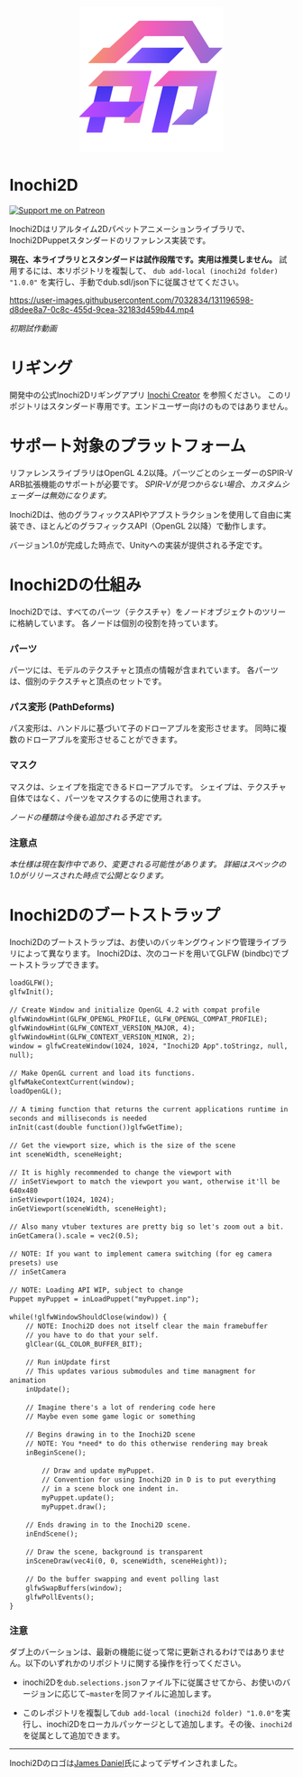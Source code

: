 <p align="center">
  <img width="256" height="256" src="logo.png">
</p>

# Inochi2D
[![Support me on Patreon](https://img.shields.io/endpoint.svg?url=https%3A%2F%2Fshieldsio-patreon.vercel.app%2Fapi%3Fusername%3Dclipsey%26type%3Dpatrons&style=for-the-badge)](https://patreon.com/clipsey)

Inochi2Dはリアルタイム2Dパペットアニメーションライブラリで、Inochi2DPuppetスタンダードのリファレンス実装です。

**現在、本ライブラリとスタンダードは試作段階です。実用は推奨しません。**
試用するには、本リポジトリを複製して、 `dub add-local (inochi2d folder) "1.0.0"` を実行し、手動でdub.sdl/json下に従属させてください。

https://user-images.githubusercontent.com/7032834/131196598-d8dee8a7-0c8c-455d-9cea-32183d459b44.mp4

*初期試作動画*



# リギング

開発中の公式Inochi2Dリギングアプリ [Inochi Creator](https://github.com/Inochi2D/inochi-creator) を参照ください。
このリポジトリはスタンダード専用です。エンドユーザー向けのものではありません。



# サポート対象のプラットフォーム

リファレンスライブラリはOpenGL 4.2以降。パーツごとのシェーダーのSPIR-V ARB拡張機能のサポートが必要です。
*SPIR-Vが見つからない場合、カスタムシェーダーは無効になります。*

Inochi2Dは、他のグラフィックスAPIやアブストラクションを使用して自由に実装でき、ほとんどのグラフィックスAPI（OpenGL 2以降）で動作します。

バージョン1.0が完成した時点で、Unityへの実装が提供される予定です。



# Inochi2Dの仕組み

Inochi2Dでは、すべてのパーツ（テクスチャ）をノードオブジェクトのツリーに格納しています。
各ノードは個別の役割を持っています。

### パーツ

パーツには、モデルのテクスチャと頂点の情報が含まれています。
各パーツは、個別のテクスチャと頂点のセットです。

### パス変形 (PathDeforms)

パス変形は、ハンドルに基づいて子のドローアブルを変形させます。
同時に複数のドローアブルを変形させることができます。

### マスク

マスクは、シェイプを指定できるドローアブルです。
シェイプは、テクスチャ自体ではなく、パーツをマスクするのに使用されます。


*ノードの種類は今後も追加される予定です。*

### 注意点

*本仕様は現在製作中であり、変更される可能性があります。*
*詳細はスペックの1.0がリリースされた時点で公開となります。*



# Inochi2Dのブートストラップ

Inochi2Dのブートストラップは、お使いのバッキングウィンドウ管理ライブラリによって異なります。
Inochi2Dは、次のコードを用いてGLFW (bindbc)でブートストラップできます。

```// Loads GLFW
loadGLFW();
glfwInit();

// Create Window and initialize OpenGL 4.2 with compat profile
glfwWindowHint(GLFW_OPENGL_PROFILE, GLFW_OPENGL_COMPAT_PROFILE);
glfwWindowHint(GLFW_CONTEXT_VERSION_MAJOR, 4);
glfwWindowHint(GLFW_CONTEXT_VERSION_MINOR, 2);
window = glfwCreateWindow(1024, 1024, "Inochi2D App".toStringz, null, null);

// Make OpenGL current and load its functions.
glfwMakeContextCurrent(window);
loadOpenGL();

// A timing function that returns the current applications runtime in seconds and milliseconds is needed
inInit(cast(double function())glfwGetTime);

// Get the viewport size, which is the size of the scene
int sceneWidth, sceneHeight;

// It is highly recommended to change the viewport with
// inSetViewport to match the viewport you want, otherwise it'll be 640x480
inSetViewport(1024, 1024);
inGetViewport(sceneWidth, sceneHeight);

// Also many vtuber textures are pretty big so let's zoom out a bit.
inGetCamera().scale = vec2(0.5);

// NOTE: If you want to implement camera switching (for eg camera presets) use
// inSetCamera

// NOTE: Loading API WIP, subject to change
Puppet myPuppet = inLoadPuppet("myPuppet.inp");

while(!glfwWindowShouldClose(window)) {
    // NOTE: Inochi2D does not itself clear the main framebuffer
    // you have to do that your self.
    glClear(GL_COLOR_BUFFER_BIT);

    // Run inUpdate first
    // This updates various submodules and time managment for animation
    inUpdate();

    // Imagine there's a lot of rendering code here
    // Maybe even some game logic or something

    // Begins drawing in to the Inochi2D scene
    // NOTE: You *need* to do this otherwise rendering may break
    inBeginScene();

        // Draw and update myPuppet.
        // Convention for using Inochi2D in D is to put everything
        // in a scene block one indent in.
        myPuppet.update();
        myPuppet.draw();

    // Ends drawing in to the Inochi2D scene.
    inEndScene();

    // Draw the scene, background is transparent
    inSceneDraw(vec4i(0, 0, sceneWidth, sceneHeight));

    // Do the buffer swapping and event polling last
    glfwSwapBuffers(window);
    glfwPollEvents();
}
```

### 注意
ダブ上のバーションは、最新の機能に従って常に更新されるわけではありません。以下のいずれかのリポジトリに関する操作を行ってください。

- inochi2Dを`dub.selections.json`ファイル下に従属させてから、お使いのバージョンに応じて`~master`を同ファイルに追加します。

- このレポジトリを複製して`dub add-local (inochi2d folder) "1.0.0"`を実行し、inochi2Dをローカルパッケージとして追加します。その後、`inochi2d`を従属として追加できます。



-------------------

Inochi2Dのロゴは[James Daniel](https://twitter.com/rakujira)氏によってデザインされました。

